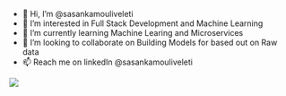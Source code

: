 - 👋 Hi, I’m @sasankamouliveleti
- 👀 I’m interested in Full Stack Development and Machine Learning
- 🌱 I’m currently learning Machine Learing and Microservices
- 💞️ I’m looking to collaborate on Building Models for based out on Raw data
- 📫 Reach me on linkedIn @sasankamouliveleti

<!---
sasankamouliveleti/sasankamouliveleti is a ✨ special ✨ repository because its `README.md` (this file) appears on your GitHub profile.
You can click the Preview link to take a look at your changes.
--->
![](https://komarev.com/ghpvc/?username=sasankamouliveleti&label=PROFILE+VIEWS)
